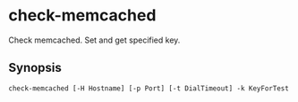 check-memcached
==========

Check memcached.
Set and get specified key.

## Synopsis

```shell
check-memcached [-H Hostname] [-p Port] [-t DialTimeout] -k KeyForTest
```

